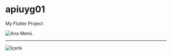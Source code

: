 # apiuyg01

My Flutter Project


![Ana Menü.]([https://www.hizliresim.com/tg8yd0t])

------------------------------------------------------------------------------------------

![İçerik]([https://www.hizliresim.com/hbi64po])

